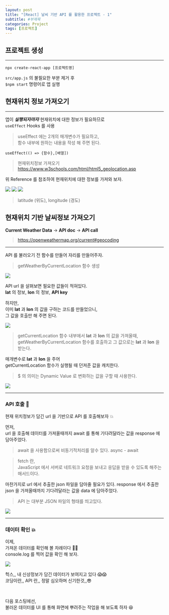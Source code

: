 ```yaml
---
layout: post
title: "[React] 날씨 기반 API 를 활용한 프로젝트 - 1"
subtitle: #부제목
categories: Project
tags: [프로젝트]
---
```


## 프로젝트 생성
---

```
npx create-react-app [프로젝트명]
```

`src/app.js` 의 불필요한 부분 제거 후 <br>
`$npm start` 명령어로 앱 실행

## 현재위치 정보 가져오기
---

앱이 ***실행되자마자*** 현재위치에 대한 정보가 필요하므로<br>
`useEffect` Hooks 를 사용

> useEffect 에는 2개의 매개변수가 필요하고,<br>
함수 내부에 원하는 내용을 작성 해 주면 된다.

```
useEffect(() => {함수},[배열])
```

> 현재위치정보 가져오기<br><https://www.w3schools.com/html/html5_geolocation.asp>

위 Reference 를 참조하여 현재위치에 대한 정보를 가져와 보자.

![](https://img1.daumcdn.net/thumb/R1280x0/?scode=mtistory2&fname=https%3A%2F%2Fblog.kakaocdn.net%2Fdn%2FcaLHbn%2FbtrXOkgeWpY%2FmK7czxOPoYR7TrIKeFpRhk%2Fimg.png)
![](https://img1.daumcdn.net/thumb/R1280x0/?scode=mtistory2&fname=https%3A%2F%2Fblog.kakaocdn.net%2Fdn%2FcSCbwB%2FbtrXOWMGe2V%2FWtKqwAVtvZxaKiF0pe7eKk%2Fimg.png)
![](https://img1.daumcdn.net/thumb/R1280x0/?scode=mtistory2&fname=https%3A%2F%2Fblog.kakaocdn.net%2Fdn%2FbKCgBn%2FbtrXOvV8sQT%2F6BkUJJzVbCCSq4XE87zua0%2Fimg.png)


> latitude (위도), longitude (경도)

## 현재위치 기반 날씨정보 가져오기
**Current Weather Data** -> **API doc** -> **API call**
> <https://openweathermap.org/current#geocoding>

---


API 를 불러오기 전 함수를 만들어 자리를 만들어주자.

> getWeatherByCurrentLocation 함수 생성

![](https://img1.daumcdn.net/thumb/R1280x0/?scode=mtistory2&fname=https%3A%2F%2Fblog.kakaocdn.net%2Fdn%2FWiQaz%2FbtrXK8HCSJR%2F2Y0hHt49wE6RNfPcFdRXV1%2Fimg.png)

API url 을 살펴보면 필요한 값들이 적혀있다.<br>
**lat** 의 정보, **lon** 의 정보, **API key**

하지만,<br>
이미 **lat** 과 **lon** 의 값을 구하는 코드를 만들었으니,<br>
그 값을 호출만 해 주면 된다.

![](https://img1.daumcdn.net/thumb/R1280x0/?scode=mtistory2&fname=https%3A%2F%2Fblog.kakaocdn.net%2Fdn%2FbX2TO4%2FbtrXPUnlwUv%2FePn8kysksXEhqQ8dzZhmw0%2Fimg.png)

> getCurrentLocation 함수 내부에서 **lat** 과 **lon** 의 값을 가져올때,<br>
getWeatherByCurrentLocation 함수를 호출하고 그 값으로는 **lat** 과 **lon** 을 받는다.

매개변수로 **lat** 과 **lon** 을 주어 <br>
getCurrentLocation 함수가 실행될 때 던져준 값을 캐치한다.<br>

> $ 의 의미는 Dynamic Value 로 변화하는 값을 구할 때 사용한다.

![](https://img1.daumcdn.net/thumb/R1280x0/?scode=mtistory2&fname=https%3A%2F%2Fblog.kakaocdn.net%2Fdn%2FbNpsTQ%2FbtrXPw72LAO%2FPDAk1SZB9rX8fdy2mKC0G0%2Fimg.png)


---
### API 호출 🔮
현재 위치정보가 담긴 url 을 기반으로 API 를 호출해보자 💥

먼저,<br>
url 을 호출해 데이터를 가져올때까지 await 를 통해 기다려달라는 값을 response 에 담아주었다.

> await 을 사용함으로써 비동기적처리를 알수 있다. async - await

> fetch 란, <br>
JavaScript 에서 서버로 네트워크 요청을 보내고 응답을 받을 수 있도록 해주는 매서드이다.

마찬가지로 url 에서 추출한 json 파일을 담아줄 필요가 있다.
response 에서 추출한 json 을 가져올때까지 기다려달라는 값을 data 에 담아주었다.

> API 는 대부분 JSON 파일의 형태를 띄고있다.

![](https://img1.daumcdn.net/thumb/R1280x0/?scode=mtistory2&fname=https%3A%2F%2Fblog.kakaocdn.net%2Fdn%2Fc2AdSO%2FbtrXK88KSSK%2FVNe6Fu1Nf4QI4taaFfkplK%2Fimg.png)


---
### 데이터 확인 💥
이제,<br>
가져온 데이터를 확인해 볼 차례이다 🙌🙌<br>
console.log 를 찍어 값을 확인 해 보자.

![](https://img1.daumcdn.net/thumb/R1280x0/?scode=mtistory2&fname=https%3A%2F%2Fblog.kakaocdn.net%2Fdn%2FFaGi1%2FbtrXLr1A89j%2FzUq1tCZ6ikeEUv0reKXbOk%2Fimg.png)


헉스,, 내 신상정보가 담긴 데이터가 보여지고 있다 😱😱 <br>
코딩이란,, API 란,, 정말 심오하며 신기한것,,😎<br>

<br>

다음 포스팅에선,<br>
불러온 데이터를 UI 를 통해 화면에 뿌려주는 작업을 해 보도록 하자 😆